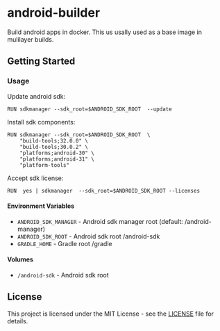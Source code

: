 # android-builder 

Build android apps in docker. This us usally used as a base image in mulilayer builds. 

## Getting Started


### Usage

Update android sdk:

```shell
RUN sdkmanager --sdk_root=$ANDROID_SDK_ROOT  --update
```

Install sdk components: 
```shell
RUN sdkmanager --sdk_root=$ANDROID_SDK_ROOT  \
    "build-tools;32.0.0" \
    "build-tools;30.0.2" \
    "platforms;android-30" \
    "platforms;android-31" \
    "platform-tools"
```

Accept sdk license: 
```shell
RUN  yes | sdkmanager  --sdk_root=$ANDROID_SDK_ROOT --licenses
```


#### Environment Variables

* `ANDROID_SDK_MANAGER` - Android sdk manager root (default: /android-manager)
* `ANDROID_SDK_ROOT` - Android sdk root /android-sdk
* `GRADLE_HOME` - Gradle root /gradle

#### Volumes

* `/android-sdk` - Android sdk root 


## License

This project is licensed under the MIT License - see the [LICENSE](LICENSE) file for details.